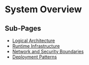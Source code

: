 ﻿# System Overview

## Sub-Pages

- [Logical Architecture](./logical_architecture.md)
- [Runtime Infrastructure](./runtime_infrastructure.md)
- [Network and Security Boundaries](./network_and_security_boundaries.md)
- [Deployment Patterns](./deployment_patterns.md)
